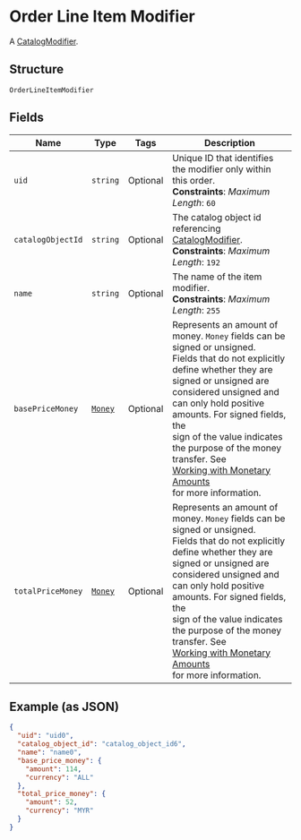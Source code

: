 
# Order Line Item Modifier

A [CatalogModifier](/doc/models/catalog-modifier.md).

## Structure

`OrderLineItemModifier`

## Fields

| Name | Type | Tags | Description |
|  --- | --- | --- | --- |
| `uid` | `string` | Optional | Unique ID that identifies the modifier only within this order.<br>**Constraints**: *Maximum Length*: `60` |
| `catalogObjectId` | `string` | Optional | The catalog object id referencing [CatalogModifier](/doc/models/catalog-modifier.md).<br>**Constraints**: *Maximum Length*: `192` |
| `name` | `string` | Optional | The name of the item modifier.<br>**Constraints**: *Maximum Length*: `255` |
| `basePriceMoney` | [`Money`](/doc/models/money.md) | Optional | Represents an amount of money. `Money` fields can be signed or unsigned.<br>Fields that do not explicitly define whether they are signed or unsigned are<br>considered unsigned and can only hold positive amounts. For signed fields, the<br>sign of the value indicates the purpose of the money transfer. See<br>[Working with Monetary Amounts](https://developer.squareup.com/docs/build-basics/working-with-monetary-amounts)<br>for more information. |
| `totalPriceMoney` | [`Money`](/doc/models/money.md) | Optional | Represents an amount of money. `Money` fields can be signed or unsigned.<br>Fields that do not explicitly define whether they are signed or unsigned are<br>considered unsigned and can only hold positive amounts. For signed fields, the<br>sign of the value indicates the purpose of the money transfer. See<br>[Working with Monetary Amounts](https://developer.squareup.com/docs/build-basics/working-with-monetary-amounts)<br>for more information. |

## Example (as JSON)

```json
{
  "uid": "uid0",
  "catalog_object_id": "catalog_object_id6",
  "name": "name0",
  "base_price_money": {
    "amount": 114,
    "currency": "ALL"
  },
  "total_price_money": {
    "amount": 52,
    "currency": "MYR"
  }
}
```

